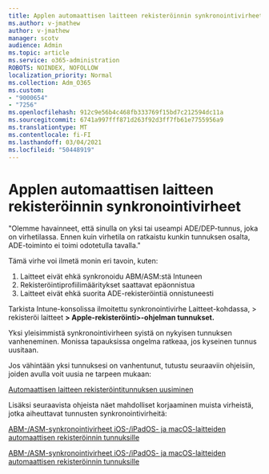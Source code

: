 ```yaml
---
title: Applen automaattisen laitteen rekisteröinnin synkronointivirheet
ms.author: v-jmathew
author: v-jmathew
manager: scotv
audience: Admin
ms.topic: article
ms.service: o365-administration
ROBOTS: NOINDEX, NOFOLLOW
localization_priority: Normal
ms.collection: Adm_O365
ms.custom:
- "9000654"
- "7256"
ms.openlocfilehash: 912c9e56b4c468fb333769f15bd7c212594dc11a
ms.sourcegitcommit: 6741a997fff871d263f92d3ff7fb61e7755956a9
ms.translationtype: MT
ms.contentlocale: fi-FI
ms.lasthandoff: 03/04/2021
ms.locfileid: "50448919"
---
```

# <a name="apple-automatic-device-enrollment-sync-errors"></a>Applen automaattisen laitteen rekisteröinnin synkronointivirheet

"Olemme havainneet, että sinulla on yksi tai useampi ADE/DEP-tunnus, joka on virhetilassa. Ennen kuin virhetila on ratkaistu kunkin tunnuksen osalta, ADE-toiminto ei toimi odotetulla tavalla."

Tämä virhe voi ilmetä monin eri tavoin, kuten:

1. Laitteet eivät ehkä synkronoidu ABM/ASM:stä Intuneen
2. Rekisteröintiprofiilimääritykset saattavat epäonnistua
3. Laitteet eivät ehkä suorita ADE-rekisteröintiä onnistuneesti

Tarkista Intune-konsolissa ilmoitettu synkronointivirhe Laitteet-kohdassa, > rekisteröi laitteet **> Apple-rekisteröinti>-ohjelman tunnukset.**

Yksi yleisimmistä synkronointivirheen syistä on nykyisen tunnuksen vanheneminen. Monissa tapauksissa ongelma ratkeaa, jos kyseinen tunnus uusitaan.

Jos vähintään yksi tunnuksesi on vanhentunut, tutustu seuraaviin ohjeisiin, joiden avulla voit uusia ne tarpeen mukaan:

[Automaattisen laitteen rekisteröintitunnuksen uusiminen](https://docs.microsoft.com/mem/intune/enrollment/device-enrollment-program-enroll-ios#renew-an-automated-device-enrollment-token)

Lisäksi seuraavista ohjeista näet mahdolliset korjaaminen muista virheistä, jotka aiheuttavat tunnusten synkronointivirheitä:

[ABM-/ASM-synkronointivirheet iOS-/iPadOS- ja macOS-laitteiden automaattisen rekisteröinnin tunnuksille](https://docs.microsoft.com/mem/intune/enrollment/troubleshoot-ios-enrollment-errors#sync-token-errors-between-intune-and-ade-dep)







[ABM-/ASM-synkronointivirheet iOS-/iPadOS- ja macOS-laitteiden automaattisen rekisteröinnin tunnuksille](https://docs.microsoft.com/mem/intune/enrollment/troubleshoot-ios-enrollment-errors#resolutions-when-syncing-tokens-between-intune-and-abmasm-for-automated-device-enrollment)
